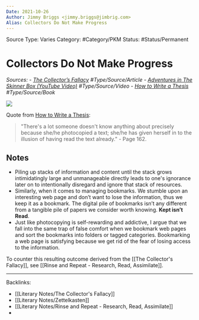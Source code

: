 ```yaml
---
Date: 2021-10-26
Author: Jimmy Briggs <jimmy.briggs@jimbrig.com>
Alias: Collectors Do Not Make Progress
---
```


Source Type: Varies
Category: #Category/PKM
Status: #Status/Permanent

# Collectors Do Not Make Progress

*Sources: 
	- [The Collector’s Fallacy](https://zettelkasten.de/posts/collectors-fallacy/) #Type/Source/Article 
	- [Adventures in The Skinner Box (YouTube Video)](https://youtu.be/CtoH5tlr-bI) #Type/Source/Video
	- [How to Write a Thesis](https://www.amazon.com/How-Write-Thesis-MIT-Press/dp/0262527138/ref=as_li_ss_tl?ie=UTF8&linkCode=ll1&tag=ctzettelkasten-20&linkId=74f6517a8c4df9f357cf9781972b7fb1&language=en_US) #Type/Source/Book*

![](https://zettelkasten.de/img/blog/201401202212_messy-desk.jpg)

Quote from [How to Write a Thesis](https://www.amazon.com/How-Write-Thesis-MIT-Press/dp/0262527138/ref=as_li_ss_tl?ie=UTF8&linkCode=ll1&tag=ctzettelkasten-20&linkId=74f6517a8c4df9f357cf9781972b7fb1&language=en_US):

> "There's a lot someone doesn't know anything about precisely because she/he photocopied a text; she/he has given herself in to the illusion of having read the text already." - Page 162.

## Notes

- Piling up stacks of information and content until the stack grows intimidatingly large and unmanageable directly leads to one's ignorance later on to intentionally disregard and ignore that stack of resources.
- Similarly, when it comes to managing bookmarks. We stumble upon an interesting web page and don’t want to lose the information, thus we keep it as a bookmark. The digital pile of bookmarks isn’t any different from a tangible pile of papers we consider worth knowing. **Kept isn’t Read**.
- Just like photocopying is self-rewarding and addictive, I argue that we fall into the same trap of false comfort when we bookmark web pages and sort the bookmarks into folders or tagged categories. Bookmarking a web page is satisfying because we get rid of the fear of losing access to the information.

To counter this resulting outcome derived from the [[The Collector's Fallacy]], see [[Rinse and Repeat - Research, Read, Assimilate]].

***

Backlinks:
- [[Literary Notes/The Collector's Fallacy]]
- [[Literary Notes/Zettelkasten]]
- [[Literary Notes/Rinse and Repeat - Research, Read, Assimilate]]
-	